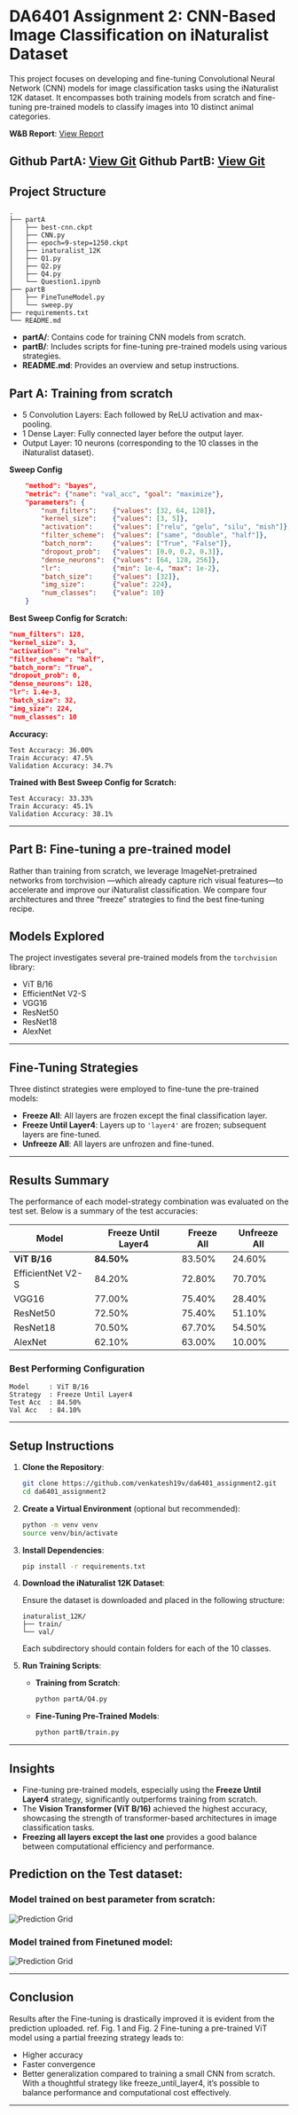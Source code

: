 # DA6401 Assignment 2: CNN-Based Image Classification on iNaturalist Dataset

This project focuses on developing and fine-tuning Convolutional Neural Network (CNN) models for image classification tasks using the iNaturalist 12K dataset. It encompasses both training models from scratch and fine-tuning pre-trained models to classify images into 10 distinct animal categories.

**W&B Report**: [View Report](https://api.wandb.ai/links/venkatesh19v-indian-institute-of-technology-madras/c7kqplz1)

**Github PartA**: [View Git](https://github.com/venkatesh19v/da6401_assignment2/tree/main/partA)
**Github PartB**: [View Git](https://github.com/venkatesh19v/da6401_assignment2/tree/main/partB)
---

## Project Structure

```
.
├── partA
│   ├── best-cnn.ckpt
│   ├── CNN.py
│   ├── epoch=9-step=1250.ckpt
│   ├── inaturalist_12K
│   ├── Q1.py
│   ├── Q2.py
│   ├── Q4.py
│   └── Question1.ipynb
├── partB
│   ├── FineTuneModel.py
│   └── sweep.py
├── requirements.txt
└── README.md
```

- **partA/**: Contains code for training CNN models from scratch.  
- **partB/**: Includes scripts for fine-tuning pre-trained models using various strategies.  
- **README.md**: Provides an overview and setup instructions.

## Part A: Training from scratch
- 5 Convolution Layers: Each followed by ReLU activation and max-pooling.
- 1 Dense Layer: Fully connected layer before the output layer.
- Output Layer: 10 neurons (corresponding to the 10 classes in the iNaturalist dataset).

**Sweep Config**
```json
    "method": "bayes",
    "metric": {"name": "val_acc", "goal": "maximize"},
    "parameters": {
        "num_filters":    {"values": [32, 64, 128]},
        "kernel_size":    {"values": [3, 5]},
        "activation":     {"values": ["relu", "gelu", "silu", "mish"]},
        "filter_scheme":  {"values": ["same", "double", "half"]},
        "batch_norm":     {"values": ["True", "False"]},
        "dropout_prob":   {"values": [0.0, 0.2, 0.3]},
        "dense_neurons":  {"values": [64, 128, 256]},
        "lr":             {"min": 1e-4, "max": 1e-2},
        "batch_size":     {"values": [32]},
        "img_size":       {"value": 224},
        "num_classes":    {"value": 10}
    }
```

**Best Sweep Config for Scratch:**
```json
"num_filters": 128,
"kernel_size": 3,
"activation": "relu",
"filter_scheme": "half",
"batch_norm": "True",
"dropout_prob": 0,
"dense_neurons": 128,
"lr": 1.4e-3,
"batch_size": 32,
"img_size": 224,
"num_classes": 10
```
**Accuracy:**
```
Test Accuracy: 36.00%
Train Accuracy: 47.5%
Validation Accuracy: 34.7%
```

**Trained with Best Sweep Config for Scratch:**
```
Test Accuracy: 33.33%
Train Accuracy: 45.1%
Validation Accuracy: 38.1%
```
---
## Part B: Fine-tuning a pre-trained model

Rather than training from scratch, we leverage ImageNet‑pretrained networks from torchvision —which already
capture rich visual features—to accelerate and improve our iNaturalist classification. We compare four architectures
and three “freeze” strategies to find the best fine‑tuning recipe.

## Models Explored

The project investigates several pre-trained models from the `torchvision` library:

- ViT B/16  
- EfficientNet V2-S  
- VGG16  
- ResNet50  
- ResNet18  
- AlexNet

---

## Fine-Tuning Strategies

Three distinct strategies were employed to fine-tune the pre-trained models:

- **Freeze All**: All layers are frozen except the final classification layer.  
- **Freeze Until Layer4**: Layers up to `'layer4'` are frozen; subsequent layers are fine-tuned.  
- **Unfreeze All**: All layers are unfrozen and fine-tuned.

---

## Results Summary

The performance of each model-strategy combination was evaluated on the test set. Below is a summary of the test accuracies:

| Model               | Freeze Until Layer4 | Freeze All | Unfreeze All |
|--------------------|---------------------|------------|--------------|
| **ViT B/16**        | **84.50%**          | 83.50%     | 24.60%       |
| EfficientNet V2-S   | 84.20%              | 72.80%     | 70.70%       |
| VGG16               | 77.00%              | 75.40%     | 28.40%       |
| ResNet50            | 72.50%              | 75.40%     | 51.10%       |
| ResNet18            | 70.50%              | 67.70%     | 54.50%       |
| AlexNet             | 62.10%              | 63.00%     | 10.00%       |

### Best Performing Configuration

```
Model     : ViT B/16
Strategy  : Freeze Until Layer4
Test Acc  : 84.50%
Val Acc   : 84.10%
```
---

## Setup Instructions

1. **Clone the Repository**:

   ```bash
   git clone https://github.com/venkatesh19v/da6401_assignment2.git
   cd da6401_assignment2
   ```

2. **Create a Virtual Environment** (optional but recommended):

   ```bash
   python -m venv venv
   source venv/bin/activate 
   ```

3. **Install Dependencies**:

   ```bash
   pip install -r requirements.txt
   ```

4. **Download the iNaturalist 12K Dataset**:

   Ensure the dataset is downloaded and placed in the following structure:

   ```
   inaturalist_12K/
   ├── train/
   └── val/
   ```

   Each subdirectory should contain folders for each of the 10 classes.

5. **Run Training Scripts**:

   - **Training from Scratch**:

     ```bash
     python partA/Q4.py
     ```

   - **Fine-Tuning Pre-Trained Models**:

     ```bash
     python partB/train.py
     ```

---


## Insights

- Fine-tuning pre-trained models, especially using the **Freeze Until Layer4** strategy, significantly outperforms training from scratch.
- The **Vision Transformer (ViT B/16)** achieved the highest accuracy, showcasing the strength of transformer-based architectures in image classification tasks.
- **Freezing all layers except the last one** provides a good balance between computational efficiency and performance.

## Prediction on the Test dataset:
### Model trained on best parameter from scratch:
![Prediction Grid](/partA/prediction_grid.png)

### Model trained from Finetuned model:
![Prediction Grid](/partB/random_test_predictions_grid.png)

---

## Conclusion
Results after the Fine-tuning is drastically improved it is evident from the prediction uploaded. ref. Fig. 1 and Fig. 2 Fine-tuning a pre-trained ViT model using a partial freezing strategy leads to:
 - Higher accuracy
 - Faster convergence
 - Better generalization compared to training a small CNN from scratch.
With a thoughtful strategy like freeze_until_layer4, it’s possible to balance performance and computational cost effectively.

---